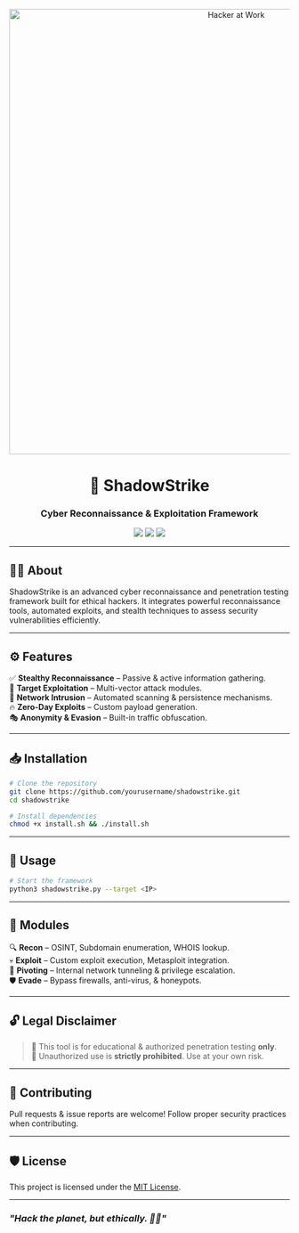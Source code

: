 <!-- Banner -->
<p align="center">
  <img src="assets/hacker.png" alt="Hacker at Work" width="800px">
</p>

<!-- Title -->
<h1 align="center">🚀 ShadowStrike</h1>
<h3 align="center">Cyber Reconnaissance & Exploitation Framework</h3>

<p align="center">
  <img src="https://img.shields.io/github/license/yourusername/shadowstrike?style=for-the-badge">
  <img src="https://img.shields.io/github/stars/yourusername/shadowstrike?style=for-the-badge">
  <img src="https://img.shields.io/github/forks/yourusername/shadowstrike?style=for-the-badge">
</p>

---

## 🕵️‍♂️ About
ShadowStrike is an advanced cyber reconnaissance and penetration testing framework built for ethical hackers. It integrates powerful reconnaissance tools, automated exploits, and stealth techniques to assess security vulnerabilities efficiently.

---

## ⚙️ Features
✅ **Stealthy Reconnaissance** – Passive & active information gathering.  
🎯 **Target Exploitation** – Multi-vector attack modules.  
📡 **Network Intrusion** – Automated scanning & persistence mechanisms.  
🔥 **Zero-Day Exploits** – Custom payload generation.  
🎭 **Anonymity & Evasion** – Built-in traffic obfuscation.  

---

## 📥 Installation
```bash
# Clone the repository
git clone https://github.com/yourusername/shadowstrike.git
cd shadowstrike

# Install dependencies
chmod +x install.sh && ./install.sh
```

---

## 🚀 Usage
```bash
# Start the framework
python3 shadowstrike.py --target <IP>
```

---

## 📡 Modules
🔍 **Recon** – OSINT, Subdomain enumeration, WHOIS lookup.  
💀 **Exploit** – Custom exploit execution, Metasploit integration.  
🔀 **Pivoting** – Internal network tunneling & privilege escalation.  
🛡 **Evade** – Bypass firewalls, anti-virus, & honeypots.  

---

## 🔓 Legal Disclaimer
> 🚨 This tool is for educational & authorized penetration testing **only**.  
> 🚫 Unauthorized use is **strictly prohibited**. Use at your own risk.

---

## 🤝 Contributing
Pull requests & issue reports are welcome! Follow proper security practices when contributing.

---

## 🛡️ License
This project is licensed under the [MIT License](LICENSE).

---

### _"Hack the planet, but ethically. 🐱‍💻"_
